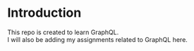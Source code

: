 # Introduction

This repo is created to learn GraphQL.\
I will also be adding my assignments related to GraphQL here.

